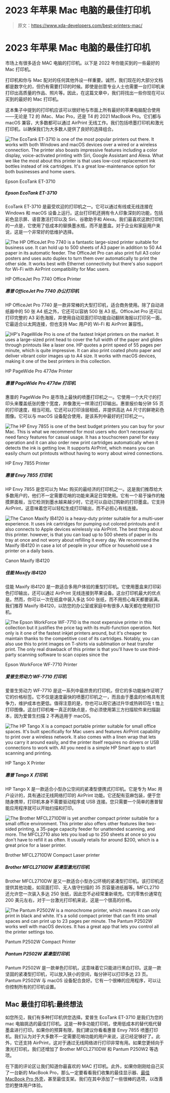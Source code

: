# 2023 年苹果 Mac 电脑的最佳打印机

> 原文：<https://www.xda-developers.com/best-printers-mac/>

# 2023 年苹果 Mac 电脑的最佳打印机

市场上有很多适合 MAC 电脑的打印机。以下是 2022 年你能买到的一些最好的 Mac 打印机。

打印机和你与 Mac 配对的任何其他外设一样重要。诚然，我们现在的大部分文档都是数字化的，但仍有需要打印的时候。即使是创意专业人士也需要一台打印机来打印出高质量的作品、照片等。因此，在这篇文章中，我们将找出一些你现在可以买到的最好的 Mac 打印机。

这本集子中提到的打印机应该可以很好地与市面上所有最好的苹果电脑配合使用——无论是 T2 的 iMac、Mac Pro，还是 T4 的 2021 MacBook Pro。它们都与 macOS 兼容，大多数都可以通过 AirPrint 无线工作。我们包括喷墨打印机和激光打印机，以确保我们为大多数人提供了良好的选择组合。

 <picture>![The EcoTank ET-3710 is one of the most popular printers out there. It works with both Windows and macOS devices over a wired or a wireless connection. The printer also boasts impressive features including a color display, voice-activated printing with Siri, Google Assistant and Alexa. What we like the most about this printer is that uses low-cost replacement ink bottles instead of ink cartridges. It's a great low-maintenance option for both businesses and home users.](img/47c25359943f01b47fdb0f5e425af217.png)</picture> 

Epson EcoTank ET-3710

##### Epson EcoTank ET-3710

EcoTank ET-3710 是最受欢迎的打印机之一。它可以通过有线或无线连接在 Windows 和 macOS 设备上运行。这台打印机还拥有令人印象深刻的功能，包括彩色显示屏、语音激活打印以及 Siri、谷歌助手和 Alexa。我们最喜欢这款打印机的一点是，它使用了低成本的替换墨水瓶，而不是墨盒。对于企业和家庭用户来说，这是一个非常好的低维护选择。

 <picture>![The HP OfficeJet Pro 7740 is a fantastic large-sized printer suitable for business use. It can hold up to 500 sheets of A3 paper in addition to 50 A4 paper in its automatic feeder. The OfficeJet Pro can also print full A3 color posters and uses auto duplex to turn them over automatically to print the other side. It works best with Ethernet connectivity but there's also support for Wi-Fi with AirPrint compatibility for Mac users. ](img/d0f3beccc3637df685b97e8652b702b5.png)</picture> 

HP OfficeJet Pro 7740 Office Printer

##### 惠普 OfficeJet Pro 7740 办公打印机

HP OfficeJet Pro 7740 是一款非常棒的大型打印机，适合商务使用。除了自动进纸器中的 50 张 A4 纸之外，它还可以容纳 500 张 A3 纸。OfficeJet Pro 还可以打印完整的 A3 彩色海报，并使用自动双面打印功能自动翻转海报以打印另一面。它最适合以太网连接，但也支持 Mac 用户的 Wi-Fi 和 AirPrint 兼容性。

 <picture>![HP's PageWide Pro is one of the fastest Inkjet printers on the market. It uses a large-sized print head to cover the full width of the paper and glides through printouts like a laser one. HP quotes a print speed of 55 pages per minute, which is quite impressive. It can also print coated photo paper and deliver vibrant color images up to A4 size. It works with macOS devices, making it one of the best printers in this collection. ](img/cd4081e2faea2a3414f4bc275b976186.png)</picture> 

HP PageWide Pro 477dw Printer

##### 惠普 PageWide Pro 477dw 打印机

惠普的 PageWide Pro 是市场上最快的喷墨打印机之一。它使用一个大尺寸的打印头来覆盖纸张的整个宽度，并像激光一样滑过打印输出。惠普报价每分钟 55 页的打印速度，相当可观。它还可以打印涂层相纸，并提供高达 A4 尺寸的鲜艳彩色图像。它可以与 macOS 设备配合使用，是该系列中最好的打印机之一。

 <picture>![The HP Envy 7855 is one of the best budget printers you can buy for your Mac. This is what we recommend for most users who don't necessarily need fancy features for casual usage. It has a touchscreen panel for easy operation and it can also order new print cartridges automatically when it detects the ink is getting low. It supports AirPrint, which means you can easily churn out printouts without having to worry about wired connections.](img/b73419dceaa49f011a6010fd0251b6de.png)</picture> 

HP Envy 7855 Printer

##### 惠普 Envy 7855 打印机

HP Envy 7855 是您可以为 Mac 购买的最经济的打印机之一。这是我们推荐给大多数用户的，他们不一定需要花哨的功能来满足日常使用。它有一个易于操作的触摸屏面板，当它检测到墨水越来越少时，它还可以自动订购新的打印墨盒。它支持 AirPrint，这意味着您可以轻松生成打印输出，而不必担心有线连接。

 <picture>![The Canon Maxify IB4120 is a heavy-duty printer suitable for a multi-user experience. It uses ink cartridges for pumping out colored printouts and it also connects to Apple devices wirelessly via AirPrint. The best thing about this printer. however, is that you can load up to 500 sheets of paper in its tray at once and not worry about refilling it every day. We recommend the Maxify IB4120 in case a lot of people in your office or household use a printer on a daily basis.](img/f488c357c1d103401ed075d5c5a24710.png)</picture> 

Canon Maxify IB4120

##### 佳能 Maxify IB4120

佳能 Maxify IB4120 是一款适合多用户体验的重型打印机。它使用墨盒来打印彩色打印输出，还可以通过 AirPrint 无线连接到苹果设备。这台打印机最大的优点是。然而，你可以一次在纸盒中装入多达 500 张纸，而不用担心每天都要装满。我们推荐 Maxify IB4120，以防您的办公室或家庭中有很多人每天都在使用打印机。

 <picture>![The Epson WorkForce WF-7710 is the most expensive printer in this collection but it justifies the price tag with its multi-function operation. Not only is it one of the fastest inkjet printers around, but it's cheaper to maintain thanks to the competitive cost of its cartridges. Notably, you can also use this to print images on T-shirts via sublimation or heat transfer print. The only real drawback of this printer is that you'll have to use third-party scanning software to scan copies since the ](img/5acb51e5c176883f0de1f79e6217848b.png)</picture> 

Epson WorkForce WF-7710 Printer

##### 爱普生劳动力 WF-7710 打印机

爱普生劳动力 WF-7710 是这一系列中最昂贵的打印机，但它的多功能操作证明了它的价格标签。它不仅是速度最快的喷墨打印机之一，而且由于墨盒的价格具有竞争力，维护成本也更低。值得注意的是，你也可以用它通过升华或热转印在 t 恤上打印图像。这台打印机唯一真正的缺点是，你必须使用第三方扫描软件来扫描副本，因为爱普生扫描 2 不再适用于 macOS。

 <picture>![The HP Tango X is a compact portable printer suitable for small office spaces. It's built specifically for Mac users and features AirPrint capability to print over a wireless network. It also comes with a linen wrap that lets you carry it around easily, and the printer itself requires no drivers or USB connections to work with. All you need is a simple HP Smart app to start scanning and printing.](img/eb315ef2ecfac6d903650a21451862c7.png)</picture> 

HP Tango X Printer

##### 惠普 Tango X 打印机

HP Tango X 是一款适合小型办公空间的紧凑型便携式打印机。它是专为 Mac 用户设计的，具有通过无线网络打印的 AirPrint 功能。它还配有亚麻包装，便于您随身携带，打印机本身不需要驱动程序或 USB 连接。您只需要一个简单的惠普智能应用程序就可以开始扫描和打印。

 <picture>![The Brother MFCL2710DW is yet another compact printer suitable for a small office environment. This printer also offers other features like two-sided printing, a 35-page capacity feeder for unattended scanning, and more. The MFCL2710 also lets you load up to 250 sheets at once so you don't have to refill it as often. It usually retails for around $200, which is a great price for a laser printer.](img/23ba3bc8e3418f23a48c0398162ab4fc.png)</picture> 

Brother MFCL2710DW Compact Laser printer

##### Brother MFCL2710DW 紧凑型激光打印机

Brother MFCL2710DW 是又一款适合小型办公环境的紧凑型打印机。该打印机还提供其他功能，如双面打印、无人值守扫描的 35 页容量进纸器等。MFCL2710 还允许您一次装入多达 250 张纸，因此您不必经常重新填充。它的零售价通常在 200 美元左右，对于一台激光打印机来说，这是一个很高的价格。

 <picture>![The Pantum P2502W is a monochrome printer, which means it can only print in black and white. It's a solid compact printer that can fit into small spaces and can print up to 23 pages per minute. The Pantum P2502W works well with macOS devices. It has a great app that lets you control all the printer settings too.](img/7bffc20e90344a5dd6ea523b145bb48a.png)</picture> 

Pantum P2502W Compact Printer

##### Pantum P2502W 紧凑型打印机

Pantum P2502W 是一款单色打印机，这意味着它只能进行黑白打印。这是一款坚固的紧凑型打印机，可以放入狭小的空间，每分钟可以打印多达 23 页。Pantum P2502W 与 macOS 设备配合良好。它有一个很棒的应用程序，可以让你控制所有的打印机设置。

## Mac 最佳打印机:最终想法

如您所见，我们有多种打印机供您选择。爱普生 EcoTank ET-3710 是我们为您的 mac 电脑挑选的最佳打印机。这是一种多功能打印机，使用低成本的替代瓶代替墨盒进行打印。如果你的预算有限，我们建议你看看惠普 Envy 7855 喷墨打印机。我们认为对于大多数不一定需要花哨功能的用户来说，这已经足够好了。此外，它还支持 AirPrint，这对于通过无线网络进行打印非常有用。如果您更倾向于激光打印机，我们还增加了 Brother MFCL2710DW 和 Pantum P250W2 等选项。

在下面的评论区让我们知道你最喜欢的 MAC 打印机。此外，如果你刚刚给自己买了一台新的 MacBook Pro，那么一定要看看我们收集的最佳显示器、[最佳 MacBook Pro 外壳](https://www.xda-developers.com/best-macbook-pro-cases/)，甚至最佳支架。我们在其中添加了一些很棒的选项，以改善您的整体用户体验。